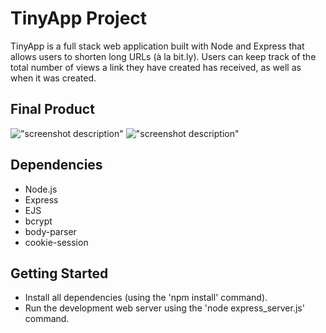 # TinyApp Project

TinyApp is a full stack web application built with Node and Express that allows users to shorten long URLs (à la bit.ly). Users can keep track of the total number of views a link they have created has received, as well as when it was created.

## Final Product

!["screenshot description"](#)
!["screenshot description"](#)

## Dependencies

- Node.js
- Express
- EJS
- bcrypt
- body-parser
- cookie-session

## Getting Started

- Install all dependencies (using the 'npm install' command).
- Run the development web server using the 'node express_server.js' command.